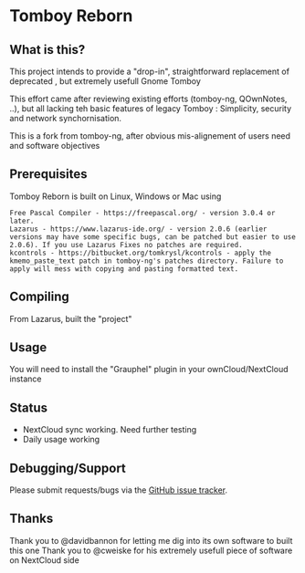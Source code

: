 Tomboy Reborn
=============

What is this?
-------------

This project intends to provide a "drop-in", straightforward replacement of deprecated , but extremely usefull Gnome Tomboy

This effort came after reviewing existing efforts (tomboy-ng, QOwnNotes, ..), but all lacking teh basic features of legacy Tomboy : Simplicity, security and network synchornisation.

This is a fork from tomboy-ng, after obvious mis-alignement of users need and software objectives


Prerequisites
-------------

Tomboy Reborn is built on Linux, Windows or Mac using

    Free Pascal Compiler - https://freepascal.org/ - version 3.0.4 or later.
    Lazarus - https://www.lazarus-ide.org/ - version 2.0.6 (earlier versions may have some specific bugs, can be patched but easier to use 2.0.6). If you use Lazarus Fixes no patches are required.
    kcontrols - https://bitbucket.org/tomkrysl/kcontrols - apply the kmemo_paste_text patch in tomboy-ng's patches directory. Failure to apply will mess with copying and pasting formatted text.


Compiling
---------
From Lazarus, built the "project"


Usage
-----
You will need to install the "Grauphel" plugin in your ownCloud/NextCloud instance


Status
------
- NextCloud sync working. Need further testing
- Daily usage working


Debugging/Support
-----------------

Please submit requests/bugs via the [GitHub issue tracker](https://github.com/grosjo/tomboy-reborn/issues).



Thanks
------

Thank you to @davidbannon for letting me dig into its own software to built this one
Thank you to @cweiske for his extremely usefull piece of software on NextCloud side
